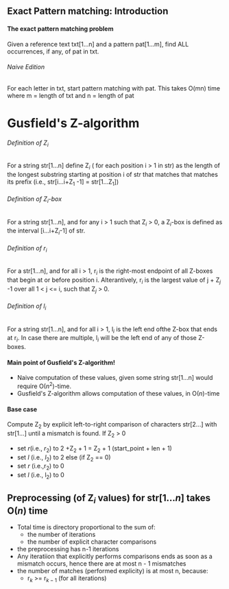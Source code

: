 ## Exact Pattern matching: Introduction
#### The exact pattern matching problem
Given a reference text txt\[1...n] and a pattern pat\[1...m], find ALL occurrences, if any, of pat in txt.
###### Naive Edition
For each letter in txt, start pattern matching with pat. This takes O(mn) time where m = length of txt and n = length of pat

# Gusfield's Z-algorithm 
###### Definition of Z$_{i}$ 
For a string str\[1...n] define Z$_{i}$ ( for each position i > 1 in str) as the length of the longest substring starting at position i of str that matches that matches its prefix
(i.e., str\[i...i+Z$_{1}$ -1] = str\[1...Z$_{1}$])
###### Definition of Z$_{i}$-box
For a string str\[1...n], and for any i > 1 such that Z$_{i}$ > 0, a Z$_{i}$-box is defined as the interval \[i...i+Z$_{i}$-1] of str.
###### Definition of r$_{i}$
For a str\[1...n], and for all i > 1, r$_{i}$ is the right-most endpoint of all Z-boxes that begin at or before position i.
Alterantively, r$_{i}$ is the largest value of j + Z$_{j}$ -1 over all 1 < j <= i, such that Z$_{j}$ > 0.

###### Definition of l$_{i}$ 
For a string str\[1...n], and for all i > 1, l$_{i}$ is the left end ofthe Z-box that ends at r$_{i}$. In case there are multiple, l$_{i}$ will be the left end of any of those Z-boxes.

#### Main point of Gusfield's Z-algorithm!
- Naive computation of these values, given some string str\[1...n] would require O($n^{2}$)-time.
- Gusfield's Z-algorithm allows computation of these values, in O($n$)-time
#### Base case
Compute Z$_2$ by explicit left-to-right comparison of characters str\[2...] with str\[1...] until a mismatch is found.
If Z$_{2}$ > 0
- set $r$(i.e., $r_{2}$) to 2 +Z$_{2}$ + 1 = Z$_{2}$ + 1 (start_point + len + 1)
- set $l$ (i.e., $l_{2}$) to 2
else (if Z$_{2}$ == 0)
- set $r$ (i.e.,r$_{2}$) to 0
- set $l$ (i.e., l$_{2}$) to 0

## Preprocessing (of Z$_i$ values) for str\[$1...n$] takes O($n$) time
- Total time is directory proportional to the sum of:
	- the number of iterations
	- the number of explicit character comparisons
- the preprocessing has n-1 iterations
- Any iteratiion that explicitly performs comparisons ends as soon as a mismatch occurs, hence there are at most n - 1 mismatches
- the number of matches (performed explicity) is at most n, because:
	- r$_{k}$ >= r$_{k-1}$ (for all iterations)
	



